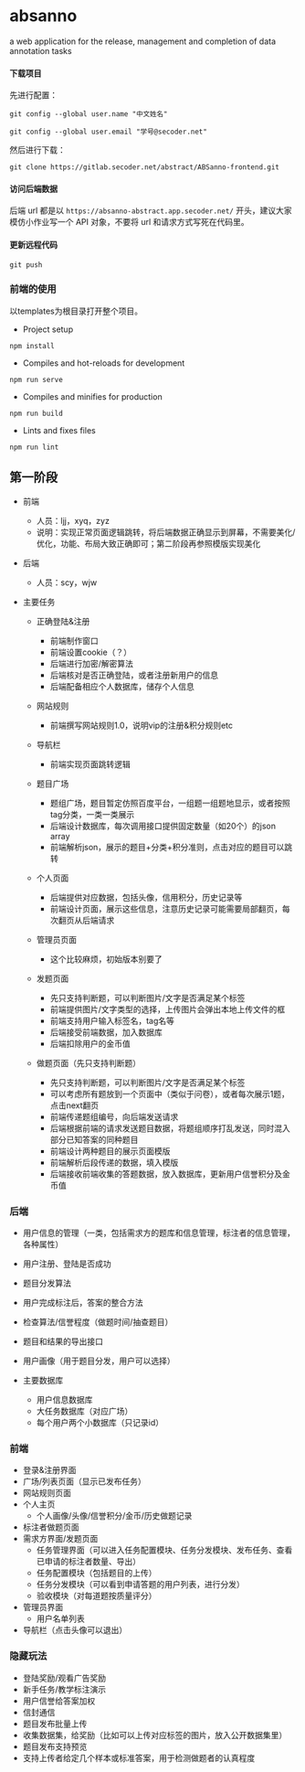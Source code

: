# absanno

a web application for the release, management and completion of data annotation tasks

#### 下载项目

先进行配置：

`git config --global user.name "中文姓名"`

`git config --global user.email "学号@secoder.net"`

然后进行下载：

`git clone https://gitlab.secoder.net/abstract/ABSanno-frontend.git`

#### 访问后端数据

后端 url 都是以 `https://absanno-abstract.app.secoder.net/` 开头，建议大家模仿小作业写一个 API 对象，不要将 url 和请求方式写死在代码里。

#### 更新远程代码

`git push`

### 前端的使用

以templates为根目录打开整个项目。

- Project setup

```
npm install
```

- Compiles and hot-reloads for development

```
npm run serve
```

- Compiles and minifies for production

```
npm run build
```

- Lints and fixes files

```
npm run lint
```


## 第一阶段

- 前端
  - 人员：ljj，xyq，zyz
  - 说明：实现正常页面逻辑跳转，将后端数据正确显示到屏幕，不需要美化/优化，功能、布局大致正确即可；第二阶段再参照模版实现美化

- 后端
  - 人员：scy，wjw

- 主要任务
  - 正确登陆&注册
    - 前端制作窗口
    - 前端设置cookie（？）
    - 后端进行加密/解密算法
    - 后端核对是否正确登陆，或者注册新用户的信息
    - 后端配备相应个人数据库，储存个人信息

  - 网站规则
    - 前端撰写网站规则1.0，说明vip的注册&积分规则etc

  - 导航栏
    - 前端实现页面跳转逻辑

  - 题目广场
    - 题组广场，题目暂定仿照百度平台，一组题一组题地显示，或者按照tag分类，一类一类展示
    - 后端设计数据库，每次调用接口提供固定数量（如20个）的json array
    - 前端解析json，展示的题目+分类+积分准则，点击对应的题目可以跳转

  - 个人页面
    - 后端提供对应数据，包括头像，信用积分，历史记录等
    - 前端设计页面，展示这些信息，注意历史记录可能需要局部翻页，每次翻页从后端请求

  - 管理员页面
    - 这个比较麻烦，初始版本别要了

  - 发题页面
    - 先只支持判断题，可以判断图片/文字是否满足某个标签
    - 前端提供图片/文字类型的选择，上传图片会弹出本地上传文件的框
    - 前端支持用户输入标签名，tag名等
    - 后端接受前端数据，加入数据库
    - 后端扣除用户的金币值

  - 做题页面（先只支持判断题）
    - 先只支持判断题，可以判断图片/文字是否满足某个标签
    - 可以考虑所有题放到一个页面中（类似于问卷），或者每次展示1题，点击next翻页
    - 前端传递题组编号，向后端发送请求
    - 后端根据前端的请求发送题目数据，将题组顺序打乱发送，同时混入部分已知答案的同种题目
    - 前端设计两种题目的展示页面模版
    - 前端解析后段传递的数据，填入模版
    - 后端接收前端收集的答题数据，放入数据库，更新用户信誉积分及金币值

### 后端

- 用户信息的管理（一类，包括需求方的题库和信息管理，标注者的信息管理，各种属性）
- 用户注册、登陆是否成功
- 题目分发算法
- 用户完成标注后，答案的整合方法
- 检查算法/信誉程度（做题时间/抽查题目）
- 题目和结果的导出接口
- 用户画像（用于题目分发，用户可以选择）


- 主要数据库
  - 用户信息数据库
  - 大任务数据库（对应广场）
  - 每个用户两个小数据库（只记录id）

### 前端

- 登录&注册界面
- 广场/列表页面（显示已发布任务）
- 网站规则页面
- 个人主页
  - 个人画像/头像/信誉积分/金币/历史做题记录
- 标注者做题页面
- 需求方界面/发题页面
  - 任务管理界面（可以进入任务配置模块、任务分发模块、发布任务、查看已申请的标注者数量、导出）
  - 任务配置模块（包括题目的上传）
  - 任务分发模块（可以看到申请答题的用户列表，进行分发）
  - 验收模块（对每道题按质量评分）
- 管理员界面
  - 用户名单列表
- 导航栏（点击头像可以退出）


### 隐藏玩法

- 登陆奖励/观看广告奖励
- 新手任务/教学标注演示
- 用户信誉给答案加权
- 信封通信
- 题目发布批量上传
- 收集数据集，给奖励（比如可以上传对应标签的图片，放入公开数据集里）
- 题目发布支持预览
- 支持上传者给定几个样本或标准答案，用于检测做题者的认真程度